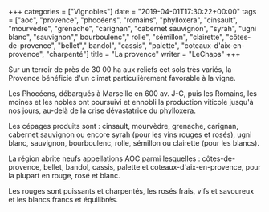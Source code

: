 +++
categories = ["Vignobles"]
date = "2019-04-01T17:30:22+00:00"
tags = ["aoc", "provence", "phocéens", "romains", "phylloxera", "cinsault", "mourvèdre", "grenache", "carignan", "cabernet sauvignon", "syrah", "ugni blanc", "sauvignon"," bourboulenc"," rolle", "sémillon", "clairette", "côtes-de-provence", "bellet"," bandol", "cassis", "palette", "coteaux-d'aix-en-provence", "charpenté"]
title = "La provence"
writer = "LeChaps"
+++

Sur un terroir de près de 30 00 ha aux reliefs eet sols très variés, la Provence bénéficie d'un climat particulièrement favorable à la vigne.  

Les Phocéens, débarqués à Marseille en 600 av. J-C, puis les Romains, les moines et les nobles ont poursuivi et ennobli la production viticole jusqu'à nos jours, au-delà de la crise dévastatrice du phylloxera.  

Les cépages produits sont : cinsault, mourvèdre, grenache, carignan, cabernet sauvignon ou encore syrah (pour les vins rouges et rosés), ugni blanc, sauvignon, bourboulenc, rolle, sémillon ou clairette (pour les blancs).  

La région abrite neufs appellations AOC parmi lesquelles : côtes-de-provence, bellet, bandol, cassis, palette et coteaux-d'aix-en-provence, pour la plupart en rouge, rosé et blanc.  

Les rouges sont puissants et charpentés, les rosés frais, vifs et savoureux et les blancs francs et équilibrés.
